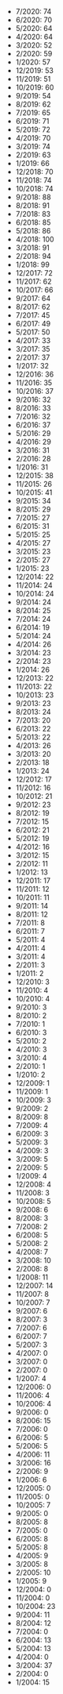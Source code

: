 *  7/2020: 74
*  6/2020: 70
*  5/2020: 64
*  4/2020: 64
*  3/2020: 52
*  2/2020: 59
*  1/2020: 57
*  12/2019: 53
*  11/2019: 51
*  10/2019: 60
*  9/2019: 54
*  8/2019: 62
*  7/2019: 65
*  6/2019: 71
*  5/2019: 72
*  4/2019: 70
*  3/2019: 74
*  2/2019: 63
*  1/2019: 66
*  12/2018: 70
*  11/2018: 74
*  10/2018: 74
*  9/2018: 88
*  8/2018: 91
*  7/2018: 83
*  6/2018: 85
*  5/2018: 86
*  4/2018: 100
*  3/2018: 91
*  2/2018: 94
*  1/2018: 99
*  12/2017: 72
*  11/2017: 62
*  10/2017: 66
*  9/2017: 64
*  8/2017: 62
*  7/2017: 45
*  6/2017: 49
*  5/2017: 50
*  4/2017: 33
*  3/2017: 35
*  2/2017: 37
*  1/2017: 32
*  12/2016: 36
*  11/2016: 35
*  10/2016: 37
*  9/2016: 32
*  8/2016: 33
*  7/2016: 32
*  6/2016: 37
*  5/2016: 29
*  4/2016: 29
*  3/2016: 31
*  2/2016: 28
*  1/2016: 31
*  12/2015: 38
*  11/2015: 26
*  10/2015: 41
*  9/2015: 34
*  8/2015: 29
*  7/2015: 27
*  6/2015: 31
*  5/2015: 25
*  4/2015: 27
*  3/2015: 23
*  2/2015: 27
*  1/2015: 23
*  12/2014: 22
*  11/2014: 24
*  10/2014: 24
*  9/2014: 24
*  8/2014: 25
*  7/2014: 24
*  6/2014: 19
*  5/2014: 24
*  4/2014: 26
*  3/2014: 23
*  2/2014: 23
*  1/2014: 26
*  12/2013: 22
*  11/2013: 22
*  10/2013: 23
*  9/2013: 23
*  8/2013: 24
*  7/2013: 20
*  6/2013: 22
*  5/2013: 22
*  4/2013: 26
*  3/2013: 20
*  2/2013: 18
*  1/2013: 24
*  12/2012: 17
*  11/2012: 16
*  10/2012: 21
*  9/2012: 23
*  8/2012: 19
*  7/2012: 15
*  6/2012: 21
*  5/2012: 19
*  4/2012: 16
*  3/2012: 15
*  2/2012: 11
*  1/2012: 13
*  12/2011: 17
*  11/2011: 12
*  10/2011: 11
*  9/2011: 14
*  8/2011: 12
*  7/2011: 8
*  6/2011: 7
*  5/2011: 4
*  4/2011: 4
*  3/2011: 4
*  2/2011: 3
*  1/2011: 2
*  12/2010: 3
*  11/2010: 4
*  10/2010: 4
*  9/2010: 3
*  8/2010: 2
*  7/2010: 1
*  6/2010: 3
*  5/2010: 2
*  4/2010: 3
*  3/2010: 4
*  2/2010: 1
*  1/2010: 2
*  12/2009: 1
*  11/2009: 1
*  10/2009: 3
*  9/2009: 2
*  8/2009: 8
*  7/2009: 4
*  6/2009: 3
*  5/2009: 3
*  4/2009: 3
*  3/2009: 5
*  2/2009: 5
*  1/2009: 4
*  12/2008: 4
*  11/2008: 3
*  10/2008: 5
*  9/2008: 6
*  8/2008: 3
*  7/2008: 2
*  6/2008: 5
*  5/2008: 2
*  4/2008: 7
*  3/2008: 10
*  2/2008: 8
*  1/2008: 11
*  12/2007: 14
*  11/2007: 8
*  10/2007: 7
*  9/2007: 6
*  8/2007: 3
*  7/2007: 6
*  6/2007: 7
*  5/2007: 3
*  4/2007: 0
*  3/2007: 0
*  2/2007: 0
*  1/2007: 4
*  12/2006: 0
*  11/2006: 4
*  10/2006: 4
*  9/2006: 0
*  8/2006: 15
*  7/2006: 0
*  6/2006: 5
*  5/2006: 5
*  4/2006: 11
*  3/2006: 16
*  2/2006: 9
*  1/2006: 6
*  12/2005: 0
*  11/2005: 0
*  10/2005: 7
*  9/2005: 0
*  8/2005: 8
*  7/2005: 0
*  6/2005: 8
*  5/2005: 8
*  4/2005: 9
*  3/2005: 8
*  2/2005: 10
*  1/2005: 9
*  12/2004: 0
*  11/2004: 0
*  10/2004: 23
*  9/2004: 11
*  8/2004: 12
*  7/2004: 0
*  6/2004: 13
*  5/2004: 13
*  4/2004: 0
*  3/2004: 37
*  2/2004: 0
*  1/2004: 15